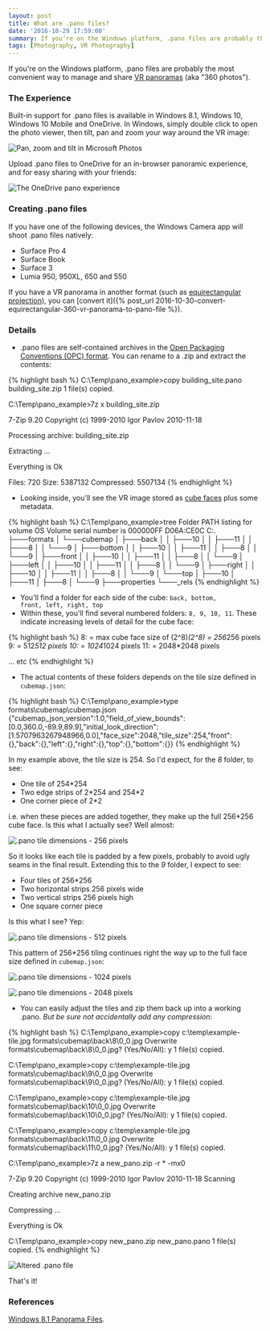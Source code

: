 ```yaml
---
layout: post
title: What are .pano files?
date: '2016-10-29 17:59:00'
summary: If you’re on the Windows platform, .pano files are probably the most convenient way to manage and share VR panoramas (aka “360 photos”) ...
tags: [Photography, VR Photography]
---
```


If you're on the Windows platform, .pano files are probably the most convenient way to manage and share <a href="https://en.wikipedia.org/wiki/VR_photography" target="_blank">VR panoramas</a> (aka "360 photos").

### The Experience

Built-in support for .pano files is available in Windows 8.1, Windows 10, Windows 10 Mobile and OneDrive. In Windows, simply double click to open the photo viewer, then tilt, pan and zoom your way around the VR image:

![Pan, zoom and tilt in Microsoft Photos](/img/posts/pan-and-tilit-the-microsoft-photos-panorama-experience.png)

Upload .pano files to OneDrive for an in-browser panoramic experience, and for easy sharing with your friends:

![The OneDrive pano experience](/img/posts/pan-and-tilt-the-onedrive-panorama-experience.png)

### Creating .pano files

If you have one of the following devices, the Windows Camera app will shoot .pano files natively:

* Surface Pro 4
* Surface Book
* Surface 3
* Lumia 950, 950XL, 650 and 550

If you have a VR panorama in another format (such as <a href="https://en.wikipedia.org/wiki/Equirectangular_projection" target="_blank">equirectangular projection</a>), you can [convert it]({% post_url 2016-10-30-convert-equirectangular-360-vr-panorama-to-pano-file %}).

### Details

* <a name="panoarchive"></a>.pano files are self-contained archives in the <a href="https://en.wikipedia.org/wiki/Open_Packaging_Conventions" target="_blank">Open Packaging Conventions (OPC) format</a>.  You can rename to a .zip and extract the contents:

{% highlight bash %}
C:\Temp\pano_example>copy building_site.pano building_site.zip
        1 file(s) copied.

C:\Temp\pano_example>7z x building_site.zip

7-Zip 9.20  Copyright (c) 1999-2010 Igor Pavlov  2010-11-18

Processing archive: building_site.zip

Extracting  ...

Everything is Ok

Files: 720
Size:       5387132
Compressed: 5507134
{% endhighlight %}

* <a name="cubefaces"></a>Looking inside, you'll see the VR image stored as <a href="https://en.wikipedia.org/wiki/Cube_mapping" target="_blank">cube faces</a> plus some metadata.

{% highlight bash %}
C:\Temp\pano_example>tree
Folder PATH listing for volume OS
Volume serial number is 000000FF D06A:CE0C
C:.
├───formats
│   └───cubemap
│       ├───back
│       │   ├───10
│       │   ├───11
│       │   ├───8
│       │   └───9
│       ├───bottom
│       │   ├───10
│       │   ├───11
│       │   ├───8
│       │   └───9
│       ├───front
│       │   ├───10
│       │   ├───11
│       │   ├───8
│       │   └───9
│       ├───left
│       │   ├───10
│       │   ├───11
│       │   ├───8
│       │   └───9
│       ├───right
│       │   ├───10
│       │   ├───11
│       │   ├───8
│       │   └───9
│       └───top
│           ├───10
│           ├───11
│           ├───8
│           └───9
├───properties
└───_rels
{% endhighlight %}

* You'll find a folder for each side of the cube: <code>back, bottom, front, left, right, top</code>
* <a name="cubedetail"></a>Within these, you'll find several numbered folders: <code>8, 9, 10, 11</code>. These indicate increasing levels of detail for the cube face:

{% highlight bash %}
8:    = max cube face size of (2^8)*(2^8)    = 256*256 pixels
9:                                           = 512*512 pixels
10:                                          = 1024*1024 pixels
11:                                          = 2048*2048 pixels

... etc
{% endhighlight %}

* <a name="cubetiles"></a>The actual contents of these folders depends on the tile size defined in <code>cubemap.json</code>:

{% highlight bash %}
C:\Temp\pano_example>type formats\cubemap\cubemap.json
{"cubemap_json_version":1.0,"field_of_view_bounds":[0.0,360.0,-89.9,89.9],"initial_look_direction":[1.5707963267948966,0.0],"face_size":2048,"tile_size":254,"front":{},"back":{},"left":{},"right":{},"top":{},"bottom":{}}
{% endhighlight %}

In my example above, the tile size is 254. So I'd expect, for the <i>8</i> folder, to see:

* One tile of 254*254
* Two edge strips of 2\*254 and 254\*2
* One corner piece of 2*2
 
i.e. when these pieces are added together, they make up the full 256*256 cube face. Is this what I actually see? Well almost:

![.pano tile dimensions - 256 pixels](/img/posts/pano-tile-dimensions.png)

So it looks like each tile is padded by a few pixels, probably to avoid ugly seams in the final result. Extending this to the <i>9</i> folder, I expect to see:

* Four tiles of 256*256
* Two horizontal strips 256 pixels wide
* Two vertical strips 256 pixels high
* One square corner piece

Is this what I see? Yep:

![.pano tile dimensions - 512 pixels](/img/posts/pano-tile-dimensions-512.png)

This pattern of 256*256 tiling continues right the way up to the full face size defined in <code>cubemap.json</code>:

![.pano tile dimensions - 1024 pixels](/img/posts/pano-tile-dimensions-1024.png)

![.pano tile dimensions - 2048 pixels](/img/posts/pano-tile-dimensions-2048.png)

* <a name="cubezip"></a>You can easily adjust the tiles and zip them back up into a working .pano. *But be sure not accidentally add any compression*:

{% highlight bash %}
C:\Temp\pano_example>copy c:\temp\example-tile.jpg formats\cubemap\back\8\0_0.jpg
Overwrite formats\cubemap\back\8\0_0.jpg? (Yes/No/All): y
        1 file(s) copied.

C:\Temp\pano_example>copy c:\temp\example-tile.jpg formats\cubemap\back\9\0_0.jpg
Overwrite formats\cubemap\back\9\0_0.jpg? (Yes/No/All): y
        1 file(s) copied.

C:\Temp\pano_example>copy c:\temp\example-tile.jpg formats\cubemap\back\10\0_0.jpg
Overwrite formats\cubemap\back\10\0_0.jpg? (Yes/No/All): y
        1 file(s) copied.

C:\Temp\pano_example>copy c:\temp\example-tile.jpg formats\cubemap\back\11\0_0.jpg
Overwrite formats\cubemap\back\11\0_0.jpg? (Yes/No/All): y
        1 file(s) copied.

C:\Temp\pano_example>7z a new_pano.zip -r * -mx0

7-Zip 9.20  Copyright (c) 1999-2010 Igor Pavlov  2010-11-18
Scanning

Creating archive new_pano.zip

Compressing  ...

Everything is Ok

C:\Temp\pano_example>copy new_pano.zip new_pano.pano
        1 file(s) copied.
{% endhighlight %}

![Altered .pano file](/img/posts/altered-pano-file.png)

That's it!

### References

<a href="https://bdhurkett.wordpress.com/2013/11/06/windows-8-1-panorama-files/" target="_blank">Windows 8.1 Panorama Files</a>.



